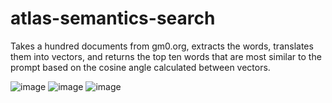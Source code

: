 # atlas-semantics-search
Takes a hundred documents from gm0.org, extracts the words, translates them into vectors, and returns the top ten words that are most similar to the prompt based on the cosine angle calculated between vectors.

![image](https://github.com/Atman-Singh/atlas-semantics-search/assets/39840838/101779c6-9c5f-49dd-b6d0-15f631adbcfa)
![image](https://github.com/Atman-Singh/atlas-semantics-search/assets/39840838/4ed26f27-573f-4896-bf78-d8108d82b814)
![image](https://github.com/Atman-Singh/atlas-semantics-search/assets/39840838/c237c873-c8c1-4068-adfe-996fcad916ef)
